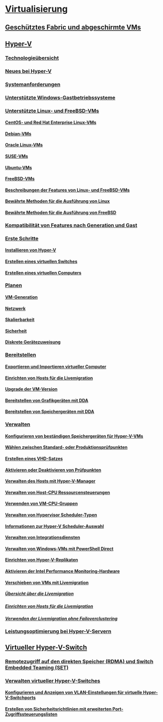 # [Virtualisierung](virtualization.md)

## [Geschütztes Fabric und abgeschirmte VMs](../security/guarded-fabric-shielded-vm/guarded-fabric-and-shielded-vms-top-node.md)

## [Hyper-V](hyper-v/Hyper-V-on-Windows-Server.md)
### [Technologieübersicht](hyper-v/Hyper-V-Technology-Overview.md)
### [Neues bei Hyper-V](hyper-v/What-s-new-in-Hyper-V-on-Windows.md)
### [Systemanforderungen](hyper-v/System-requirements-for-Hyper-V-on-Windows.md)
### [Unterstützte Windows-Gastbetriebssysteme](hyper-v/Supported-Windows-guest-operating-systems-for-Hyper-V-on-Windows.md)
### [Unterstützte Linux- und FreeBSD-VMs](hyper-v/Supported-Linux-and-FreeBSD-virtual-machines-for-Hyper-V-on-Windows.md)
#### [CentOS- und Red Hat Enterprise Linux-VMs](hyper-v/Supported-CentOS-and-Red-Hat-Enterprise-Linux-virtual-machines-on-Hyper-V.md)
#### [Debian-VMs](hyper-v/Supported-Debian-virtual-machines-on-Hyper-V.md)
#### [Oracle Linux-VMs](hyper-v/Supported-Oracle-Linux-virtual-machines-on-Hyper-V.md)
#### [SUSE-VMs](hyper-v/Supported-SUSE-virtual-machines-on-Hyper-V.md)
#### [Ubuntu-VMs](hyper-v/Supported-Ubuntu-virtual-machines-on-Hyper-V.md)
#### [FreeBSD-VMs](hyper-v/Supported-FreeBSD-virtual-machines-on-Hyper-V.md)
#### [Beschreibungen der Features von Linux- und FreeBSD-VMs](hyper-v/Feature-Descriptions-for-Linux-and-FreeBSD-virtual-machines-on-Hyper-V.md)
#### [Bewährte Methoden für die Ausführung von Linux](hyper-v/Best-Practices-for-running-Linux-on-Hyper-V.md)
#### [Bewährte Methoden für die Ausführung von FreeBSD](hyper-v/Best-practices-for-running-FreeBSD-on-Hyper-V.md)
### [Kompatibilität von Features nach Generation und Gast](hyper-v/Hyper-V-feature-compatibility-by-generation-and-guest.md)
### [Erste Schritte](hyper-v/get-started/Get-started-with-Hyper-V-on-Windows.md)
#### [Installieren von Hyper-V](hyper-v/get-started/Install-the-Hyper-V-role-on-Windows-Server.md)
#### [Erstellen eines virtuellen Switches](hyper-v/get-started/create-a-virtual-switch-for-Hyper-V-virtual-machines.md)
#### [Erstellen eines virtuellen Computers](hyper-v/get-started/create-a-virtual-machine-in-Hyper-V.md)
### [Planen](hyper-v/plan/Plan-Hyper-V-on-Windows-Server.md)
#### [VM-Generation](hyper-v/plan/Should-I-create-a-generation-1-or-2-virtual-machine-in-Hyper-V.md)
#### [Netzwerk](hyper-v/plan/plan-hyper-v-networking-in-windows-server.md)
#### [Skalierbarkeit](hyper-v/plan/plan-hyper-v-scalability-in-windows-server.md)
#### [Sicherheit](hyper-v/plan/plan-hyper-v-security-in-windows-server.md)
#### [Diskrete Gerätezuweisung](hyper-v/plan/plan-for-deploying-devices-using-discrete-device-assignment.md)
### [Bereitstellen](hyper-v/deploy/Deploy-Hyper-V-on-Windows-Server.md)
#### [Exportieren und Importieren virtueller Computer](hyper-v/deploy/Export-and-import-virtual-machines.md)
#### [Einrichten von Hosts für die Livemigration](hyper-v/deploy/Set-up-hosts-for-live-migration-without-Failover-Clustering.md)
#### [Upgrade der VM-Version](hyper-v/deploy/Upgrade-virtual-machine-version-in-Hyper-V-on-Windows-or-Windows-Server.md)
#### [Bereitstellen von Grafikgeräten mit DDA](hyper-v/deploy/deploying-graphics-devices-using-dda.md)
#### [Bereitstellen von Speichergeräten mit DDA](hyper-v/deploy/deploying-storage-devices-using-dda.md)

### [Verwalten](hyper-v/manage/Manage-Hyper-V-on-Windows-Server.md)
#### [Konfigurieren von beständigen Speichergeräten für Hyper-V-VMs](hyper-v/manage/persistent-memory-cmdlets.md)
#### [Wählen zwischen Standard- oder Produktionsprüfpunkten](hyper-v/manage/Choose-between-standard-or-production-checkpoints-in-Hyper-V.md)
#### [Erstellen eines VHD-Satzes](hyper-v/manage/Create-VHDSet-file.md)
#### [Aktivieren oder Deaktivieren von Prüfpunkten](hyper-v/manage/Enable-or-disable-checkpoints-in-Hyper-V.md)
#### [Verwalten des Hosts mit Hyper-V-Manager](hyper-v/manage/Remotely-manage-Hyper-V-hosts.md)
#### [Verwalten von Host-CPU Ressourcensteuerungen](hyper-v/manage/manage-hyper-v-minroot-2016.md)
#### [Verwenden von VM-CPU-Gruppen](hyper-v/manage/manage-hyper-v-cpugroups.md)
#### [Verwalten von Hypervisor Scheduler-Typen](hyper-v/manage/manage-hyper-v-scheduler-types.md)
#### [Informationen zur Hyper-V Scheduler-Auswahl](hyper-v/manage/about-hyper-v-scheduler-type-selection.md)
#### [Verwalten von Integrationsdiensten](hyper-v/manage/Manage-Hyper-V-integration-services.md)
#### [Verwalten von Windows-VMs mit PowerShell Direct](hyper-v/manage/Manage-Windows-virtual-machines-with-powershell-direct.md)
#### [Einrichten von Hyper-V-Replikaten](hyper-v/manage/Set-up-Hyper-V-Replica.md)
#### [Aktivieren der Intel Performance Monitoring-Hardware](hyper-v/manage/Performance-Monitoring-Hardware.md)
#### [Verschieben von VMs mit Livemigration](hyper-v/manage/Live-migration-overview.md)
##### [Übersicht über die Livemigration](hyper-v/manage/Live-migration-overview.md)

##### [Einrichten von Hosts für die Livemigration](hyper-v/deploy/Set-up-hosts-for-live-migration-without-Failover-Clustering.md) 
##### [Verwenden der Livemigration ohne Failoverclustering](hyper-v/manage/Use-live-migration-without-Failover-Clustering-to-move-a-virtual-machine.md)


### [Leistungsoptimierung bei Hyper-V-Servern](../administration/performance-tuning/role/hyper-v-server/index.md)
## [Virtueller Hyper-V-Switch](hyper-v-virtual-switch/Hyper-V-Virtual-Switch.md)
### [Remotezugriff auf den direkten Speicher (RDMA) und Switch Embedded Teaming (SET)](hyper-v-virtual-switch/rdMA-and-Switch-Embedded-Teaming.md)
### [Verwalten virtueller Hyper-V-Switches](hyper-v-virtual-switch/Manage-Hyper-V-Virtual-Switch.md)
#### [Konfigurieren und Anzeigen von VLAN-Einstellungen für virtuelle Hyper-V-Switchports](hyper-v-virtual-switch/Configure-and-View-VLAN-Settings-on-Hyper-V-Virtual-Switch-Ports.md)
#### [Erstellen von Sicherheitsrichtlinien mit erweiterten Port-Zugriffssteuerungslisten](hyper-v-virtual-switch/create-Security-Policies-with-extended-Port-Access-Control-lists.md)
